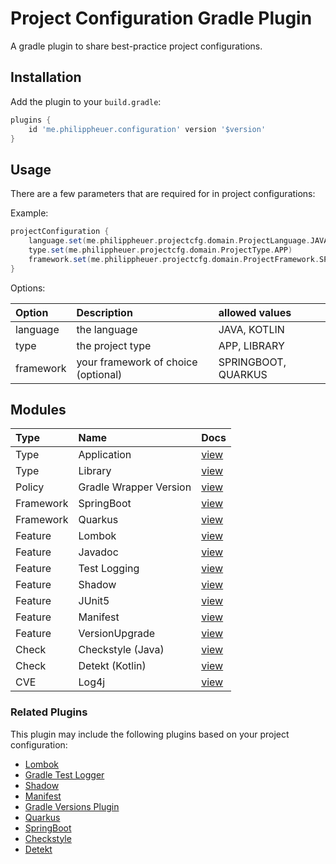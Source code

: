 # Project Configuration Gradle Plugin

A gradle plugin to share best-practice project configurations.

## Installation

Add the plugin to your `build.gradle`:

```gradle
plugins {
    id 'me.philippheuer.configuration' version '$version'
}
```

## Usage

There are a few parameters that are required for in project configurations:

Example:

```gradle
projectConfiguration {
    language.set(me.philippheuer.projectcfg.domain.ProjectLanguage.JAVA)
    type.set(me.philippheuer.projectcfg.domain.ProjectType.APP)
    framework.set(me.philippheuer.projectcfg.domain.ProjectFramework.SPRINGBOOT)
}
```

Options:

| Option    | Description                         | allowed values      |
|:----------|:------------------------------------|:--------------------|
| language  | the language                        | JAVA, KOTLIN        |
| type      | the project type                    | APP, LIBRARY        |
| framework | your framework of choice (optional) | SPRINGBOOT, QUARKUS |

## Modules

| Type      | Name                   | Docs                                                  |
|:----------|:-----------------------|:------------------------------------------------------|
| Type      | Application            | [view](docs/modules/type-application.md)              |
| Type      | Library                | [view](docs/modules/type-library.md)                  |
| Policy    | Gradle Wrapper Version | [view](docs/modules/policy-gradle-wrapper-version.md) |
| Framework | SpringBoot             | [view](docs/modules/framework-springboot.md)          |
| Framework | Quarkus                | [view](docs/modules/framework-quarkus.md)             |
| Feature   | Lombok                 | [view](docs/modules/feature-lombok.md)                |
| Feature   | Javadoc                | [view](docs/modules/feature-javadoc.md)               |
| Feature   | Test Logging           | [view](docs/modules/feature-test-logging.md)          |
| Feature   | Shadow                 | [view](docs/modules/feature-shadow.md)                |
| Feature   | JUnit5                 | [view](docs/modules/feature-junit5.md)                |
| Feature   | Manifest               | [view](docs/modules/feature-manifest.md)              |
| Feature   | VersionUpgrade         | [view](docs/modules/feature-versionupgrade.md)        |
| Check     | Checkstyle (Java)      | [view](docs/modules/check-checkstyle.md)              |
| Check     | Detekt (Kotlin)        | [view](docs/modules/check-detekt.md)                  |
| CVE       | Log4j                  | [view](docs/modules/cve-log4j.md)                     |

### Related Plugins ###

This plugin may include the following plugins based on your project configuration:

- [Lombok](https://docs.freefair.io/gradle-plugins/6.3.0/reference/)
- [Gradle Test Logger](https://github.com/radarsh/gradle-test-logger-plugin)
- [Shadow](https://github.com/johnrengelman/shadow)
- [Manifest](https://github.com/coditory/gradle-manifest-plugin)
- [Gradle Versions Plugin](https://github.com/ben-manes/gradle-versions-plugin)
- [Quarkus](https://quarkus.io/)
- [SpringBoot](https://docs.spring.io/spring-boot/docs/current/gradle-plugin/reference/htmlsingle/)
- [Checkstyle](https://docs.gradle.org/current/userguide/checkstyle_plugin.html)
- [Detekt](https://github.com/detekt/detekt)
